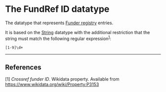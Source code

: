 # The FundRef ID datatype

The datatype that represents [Funder registry](https://www.crossref.org/services/funder-registry/) entries.

It is based on the [String](../datatypes/String.md) datatype with the additional restriction that the string must match the following regular expression<sup>[1](#fn1)</sup>:
```
[1-9]\d+
```

---
## References
<a name="fn1">\[1\]</a> *Crossref funder ID*. Wikidata property. Available from https://www.wikidata.org/wiki/Property:P3153
